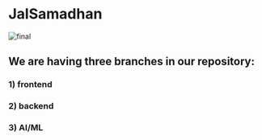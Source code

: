 # JalSamadhan
![final](https://github.com/XxPython28xX/JalSamadhan/assets/107495159/4f8d890e-5984-43cb-9213-ca5f2c1a627f)

## We are having three branches in our repository:
### 1) frontend
### 2) backend
### 3) AI/ML
